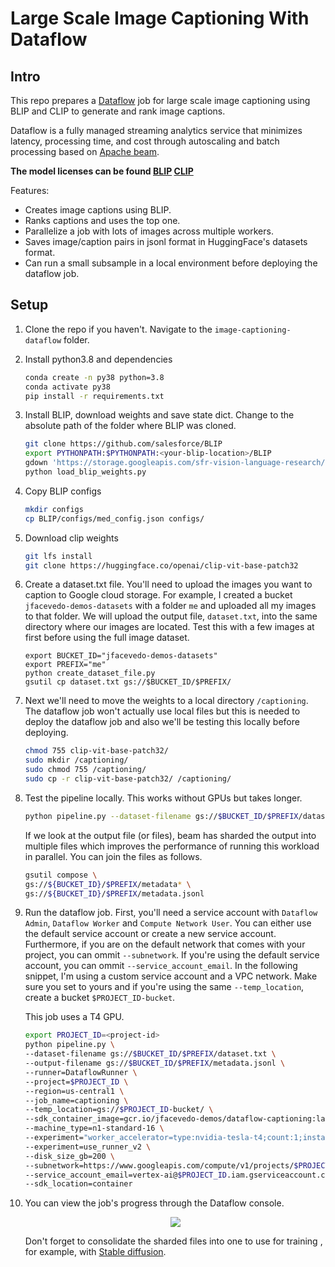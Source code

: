 # Large Scale Image Captioning With Dataflow

## Intro

This repo prepares a [Dataflow](https://cloud.google.com/dataflow) job for large scale image captioning using BLIP and CLIP to generate and rank image captions.

Dataflow is a fully managed streaming analytics service that minimizes latency, processing time, and cost through autoscaling and batch processing based on [Apache beam](https://beam.apache.org/).

**The model licenses can be found [BLIP](https://github.com/salesforce/BLIP/blob/main/LICENSE.txt) [CLIP](https://github.com/openai/CLIP/blob/main/LICENSE)**

Features:
- Creates image captions using BLIP.
- Ranks captions and uses the top one.
- Parallelize a job with lots of images across multiple workers.
- Saves image/caption pairs in jsonl format in HuggingFace's datasets format.
- Can run a small subsample in a local environment before deploying the dataflow job.

## Setup

1. Clone the repo if you haven't. Navigate to the `image-captioning-dataflow` folder.
1. Install python3.8 and dependencies

    ```bash
    conda create -n py38 python=3.8
    conda activate py38
    pip install -r requirements.txt
    ```
1. Install BLIP, download weights and save state dict. Change <your-blip-location> to the absolute path of the folder where BLIP was cloned.

    ```bash
    git clone https://github.com/salesforce/BLIP
    export PYTHONPATH:$PYTHONPATH:<your-blip-location>/BLIP
    gdown 'https://storage.googleapis.com/sfr-vision-language-research/BLIP/models/model*_base_caption.pth'
    python load_blip_weights.py
    ```

1. Copy BLIP configs

    ```bash
    mkdir configs
    cp BLIP/configs/med_config.json configs/
    ```

1. Download clip weights

    ```bash
    git lfs install
    git clone https://huggingface.co/openai/clip-vit-base-patch32
    ```

1. Create a dataset.txt file. You'll need to upload the images you want to caption to Google cloud storage. For example, I created a bucket `jfacevedo-demos-datasets` with a folder `me` and uploaded all my images to that folder. We will upload the output file, `dataset.txt`, into the same directory where our images are located. Test this with a few images at first before using the full image dataset.

    ```
    export BUCKET_ID="jfacevedo-demos-datasets"
    export PREFIX="me"
    python create_dataset_file.py
    gsutil cp dataset.txt gs://$BUCKET_ID/$PREFIX/
    ```

1. Next we'll need to move the weights to a local directory `/captioning`. The dataflow job won't actually use local files but this is needed to deploy the dataflow job and also we'll be testing this locally before deploying.

    ```bash
    chmod 755 clip-vit-base-patch32/
    sudo mkdir /captioning/
    sudo chmod 755 /captioning/
    sudo cp -r clip-vit-base-patch32/ /captioning/
    ```

1. Test the pipeline locally. This works without GPUs but takes longer.

    ```bash
    python pipeline.py --dataset-filename gs://$BUCKET_ID/$PREFIX/dataset.txt --output-filename gs://$BUCKET_ID/$PREFIX/metadata.jsonl
    ```

    If we look at the output file (or files), beam has sharded the output into multiple files which improves the performance of running this workload in parallel. You can join the files as follows.

    ```bash
    gsutil compose \
    gs://${BUCKET_ID}/$PREFIX/metadata* \
    gs://${BUCKET_ID}/$PREFIX/metadata.jsonl
    ```

1. Run the dataflow job. First, you'll need a service account with `Dataflow Admin`, `Dataflow Worker` and `Compute Network User`. You can either use the default service account or create a new service account. Furthermore, if you are on the default network that comes with your project, you can ommit `--subnetwork`. If you're using the default service account, you can ommit `--service_account_email`. In the following snippet, I'm using a custom service account and a VPC network. Make sure you set <project-id> to yours and if you're using the same `--temp_location`, create a bucket `$PROJECT_ID-bucket`.

    This job uses a T4 GPU.

    ```bash
    export PROJECT_ID=<project-id>
    python pipeline.py \
    --dataset-filename gs://$BUCKET_ID/$PREFIX/dataset.txt \
    --output-filename gs://$BUCKET_ID/$PREFIX/metadata.jsonl \
    --runner=DataflowRunner \
    --project=$PROJECT_ID \
    --region=us-central1 \
    --job_name=captioning \
    --temp_location=gs://$PROJECT_ID-bucket/ \
    --sdk_container_image=gcr.io/jfacevedo-demos/dataflow-captioning:latest \
    --machine_type=n1-standard-16 \
    --experiment="worker_accelerator=type:nvidia-tesla-t4;count:1;install-nvidia-driver" \
    --experiment=use_runner_v2 \
    --disk_size_gb=200 \
    --subnetwork=https://www.googleapis.com/compute/v1/projects/$PROJECT_ID/regions/us-central1/subnetworks/jfacevedo-demo-subnet \
    --service_account_email=vertex-ai@$PROJECT_ID.iam.gserviceaccount.com \
    --sdk_location=container
    ```

1. You can view the job's progress through the Dataflow console.

    <center>
    <image src="./images/dataflow_job.png">
    </center>

    Don't forget to consolidate the sharded files into one to use for training , for example, with [Stable diffusion](../finetuning-stable-diffusion).
